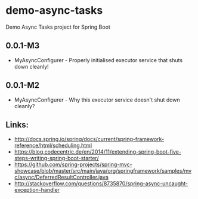 # demo-async-tasks
Demo Async Tasks project for Spring Boot

## 0.0.1-M3 
*  MyAsyncConfigurer - Properly initialised executor service that shuts down cleanly!

## 0.0.1-M2 
*  MyAsyncConfigurer - Why this executor service doesn't shut down cleanly?


## Links:
*  http://docs.spring.io/spring/docs/current/spring-framework-reference/html/scheduling.html
*  https://blog.codecentric.de/en/2014/11/extending-spring-boot-five-steps-writing-spring-boot-starter/
*  https://github.com/spring-projects/spring-mvc-showcase/blob/master/src/main/java/org/springframework/samples/mvc/async/DeferredResultController.java
*  http://stackoverflow.com/questions/8735870/spring-async-uncaught-exception-handler
